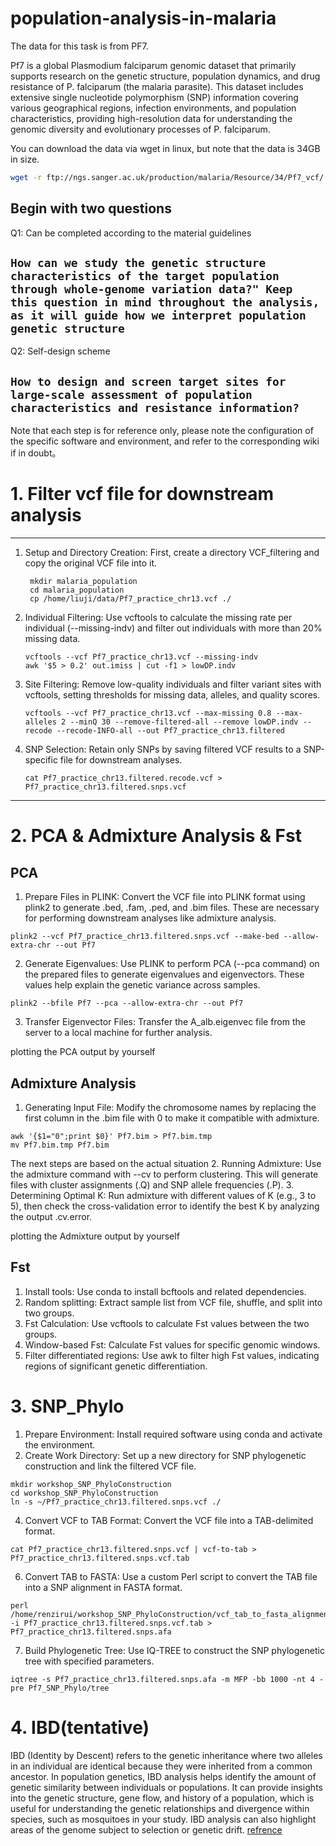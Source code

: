 # population-analysis-in-malaria
The data for this task is from PF7.

Pf7 is a global Plasmodium falciparum genomic dataset that primarily supports research on the genetic structure, population dynamics, and drug resistance of P. falciparum (the malaria parasite). This dataset includes extensive single nucleotide polymorphism (SNP) information covering various geographical regions, infection environments, and population characteristics, providing high-resolution data for understanding the genomic diversity and evolutionary processes of P. falciparum.

You can download the data via wget in linux, but note that the data is 34GB in size.

```bash
wget -r ftp://ngs.sanger.ac.uk/production/malaria/Resource/34/Pf7_vcf/
```

## Begin with two questions
Q1: Can be completed according to the material guidelines

`How can we study the genetic structure characteristics of the target population through whole-genome variation data?" Keep this question in mind throughout the analysis, as it will guide how we interpret population genetic structure`
---
Q2: Self-design scheme

`How to design and screen target sites for large-scale assessment of population characteristics and resistance information?`
---

Note that each step is for reference only, please note the configuration of the specific software and environment, and refer to the corresponding wiki if in doubt。

# 1. Filter vcf file for downstream analysis
---
1. Setup and Directory Creation: First, create a directory VCF_filtering and copy the original VCF file into it.
   ```
    mkdir malaria_population
    cd malaria_population
    cp /home/liuji/data/Pf7_practice_chr13.vcf ./

   ```


2. Individual Filtering: Use vcftools to calculate the missing rate per individual (--missing-indv) and filter out individuals with more than 20% missing data.
   ```
   vcftools --vcf Pf7_practice_chr13.vcf --missing-indv
   awk '$5 > 0.2' out.imiss | cut -f1 > lowDP.indv
   ```
3. Site Filtering: Remove low-quality individuals and filter variant sites with vcftools, setting thresholds for missing data, alleles, and quality scores.
   ```
   vcftools --vcf Pf7_practice_chr13.vcf --max-missing 0.8 --max-alleles 2 --minQ 30 --remove-filtered-all --remove lowDP.indv --recode --recode-INFO-all --out Pf7_practice_chr13.filtered
   ```
4. SNP Selection: Retain only SNPs by saving filtered VCF results to a SNP-specific file for downstream analyses.
   ```
   cat Pf7_practice_chr13.filtered.recode.vcf > Pf7_practice_chr13.filtered.snps.vcf
   ```

---

# 2. PCA & Admixture Analysis & Fst
  ## PCA
   1. Prepare Files in PLINK: Convert the VCF file into PLINK format using plink2 to generate .bed, .fam, .ped, and .bim files. These are necessary for performing downstream analyses like admixture analysis.
  ```
  plink2 --vcf Pf7_practice_chr13.filtered.snps.vcf --make-bed --allow-extra-chr --out Pf7
  ```
   2. Generate Eigenvalues: Use PLINK to perform PCA (--pca command) on the prepared files to generate eigenvalues and eigenvectors. These values help explain the genetic variance across samples.
  ```
  plink2 --bfile Pf7 --pca --allow-extra-chr --out Pf7 
  ```
3. Transfer Eigenvector Files: Transfer the A_alb.eigenvec file from the server to a local machine for further analysis.
   
  plotting the PCA output by yourself

  ## Admixture Analysis
  1. Generating Input File: Modify the chromosome names by replacing the first column in the .bim file with 0 to make it compatible with admixture.
  ```
  awk '{$1="0";print $0}' Pf7.bim > Pf7.bim.tmp
  mv Pf7.bim.tmp Pf7.bim
  ```
  The next steps are based on the actual situation
  2. Running Admixture: Use the admixture command with --cv to perform clustering. This will generate files with cluster assignments (.Q) and SNP allele frequencies (.P).
  3. Determining Optimal K: Run admixture with different values of K (e.g., 3 to 5), then check the cross-validation error to identify the best K by analyzing the output .cv.error.


  plotting the Admixture output by yourself

  ## Fst
  1. Install tools: Use conda to install bcftools and related dependencies.
  2. Random splitting: Extract sample list from VCF file, shuffle, and split into two groups.
  3. Fst Calculation: Use vcftools to calculate Fst values between the two groups.
  4. Window-based Fst: Calculate Fst values for specific genomic windows.
  5. Filter differentiated regions: Use awk to filter high Fst values, indicating regions of significant genetic differentiation.

# 3. SNP_Phylo
  1. Prepare Environment: Install required software using conda and activate the environment.
  2. Create Work Directory: Set up a new directory for SNP phylogenetic construction and link the filtered VCF file.
  ```
  mkdir workshop_SNP_PhyloConstruction
  cd workshop_SNP_PhyloConstruction
  ln -s ~/Pf7_practice_chr13.filtered.snps.vcf ./
  ```
  4. Convert VCF to TAB Format: Convert the VCF file into a TAB-delimited format.
  ```
  cat Pf7_practice_chr13.filtered.snps.vcf | vcf-to-tab > Pf7_practice_chr13.filtered.snps.vcf.tab
  ```
  6. Convert TAB to FASTA: Use a custom Perl script to convert the TAB file into a SNP alignment in FASTA format.
  ```
  perl /home/renzirui/workshop_SNP_PhyloConstruction/vcf_tab_to_fasta_alignment.pl -i Pf7_practice_chr13.filtered.snps.vcf.tab > Pf7_practice_chr13.filtered.snps.afa
  ```
  7. Build Phylogenetic Tree: Use IQ-TREE to construct the SNP phylogenetic tree with specified parameters.
  ```
  iqtree -s Pf7_practice_chr13.filtered.snps.afa -m MFP -bb 1000 -nt 4 -pre Pf7_SNP_Phylo/tree
  ```
 # 4. IBD(tentative)
 IBD (Identity by Descent) refers to the genetic inheritance where two alleles in an individual are identical because they were inherited from a common ancestor. In population genetics, IBD analysis helps identify the amount of genetic similarity between individuals or populations. It can provide insights into the genetic structure, gene flow, and history of a population, which is useful for understanding the genetic relationships and divergence within species, such as mosquitoes in your study. IBD analysis can also highlight areas of the genome subject to selection or genetic drift.
 [refrence](https://www.cog-genomics.org/plink2/ibd)

